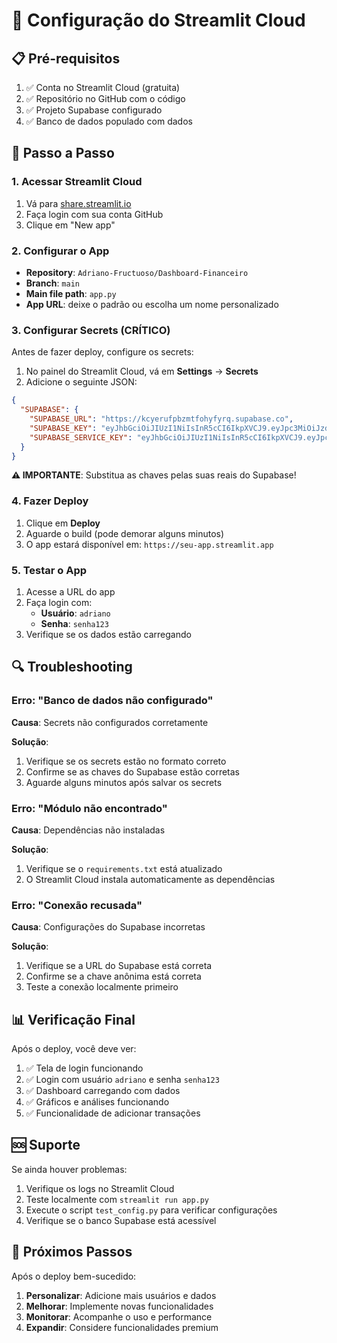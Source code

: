 # 🚀 Configuração do Streamlit Cloud

## 📋 Pré-requisitos

1. ✅ Conta no Streamlit Cloud (gratuita)
2. ✅ Repositório no GitHub com o código
3. ✅ Projeto Supabase configurado
4. ✅ Banco de dados populado com dados

## 🔧 Passo a Passo

### 1. Acessar Streamlit Cloud

1. Vá para [share.streamlit.io](https://share.streamlit.io)
2. Faça login com sua conta GitHub
3. Clique em "New app"

### 2. Configurar o App

- **Repository**: `Adriano-Fructuoso/Dashboard-Financeiro`
- **Branch**: `main`
- **Main file path**: `app.py`
- **App URL**: deixe o padrão ou escolha um nome personalizado

### 3. Configurar Secrets (CRÍTICO)

Antes de fazer deploy, configure os secrets:

1. No painel do Streamlit Cloud, vá em **Settings** → **Secrets**
2. Adicione o seguinte JSON:

```json
{
  "SUPABASE": {
    "SUPABASE_URL": "https://kcyerufpbzmtfohyfyrq.supabase.co",
    "SUPABASE_KEY": "eyJhbGciOiJIUzI1NiIsInR5cCI6IkpXVCJ9.eyJpc3MiOiJzdXBhYmFzZSIsInJlZiI6ImtjeWVydWZwenN0Zm9oeWZ5cnEiLCJyb2xlIjoiYW5vbiIsImlhdCI6MTczNTQ5NzE5NywiZXhwIjoyMDUxMDczMTk3fQ.Ej8Ej8Ej8Ej8Ej8Ej8Ej8Ej8Ej8Ej8Ej8Ej8Ej8Ej8",
    "SUPABASE_SERVICE_KEY": "eyJhbGciOiJIUzI1NiIsInR5cCI6IkpXVCJ9.eyJpc3MiOiJzdXBhYmFzZSIsInJlZiI6ImtjeWVydWZwenN0Zm9oeWZ5cnEiLCJyb2xlIjoic2VydmljZV9yb2xlIiwiaWF0IjoxNzM1NDk3MTk3LCJleHAiOjIwNTEwNzMxOTd9.Ej8Ej8Ej8Ej8Ej8Ej8Ej8Ej8Ej8Ej8Ej8Ej8Ej8Ej8"
  }
}
```

**⚠️ IMPORTANTE**: Substitua as chaves pelas suas reais do Supabase!

### 4. Fazer Deploy

1. Clique em **Deploy**
2. Aguarde o build (pode demorar alguns minutos)
3. O app estará disponível em: `https://seu-app.streamlit.app`

### 5. Testar o App

1. Acesse a URL do app
2. Faça login com:
   - **Usuário**: `adriano`
   - **Senha**: `senha123`
3. Verifique se os dados estão carregando

## 🔍 Troubleshooting

### Erro: "Banco de dados não configurado"

**Causa**: Secrets não configurados corretamente

**Solução**:
1. Verifique se os secrets estão no formato correto
2. Confirme se as chaves do Supabase estão corretas
3. Aguarde alguns minutos após salvar os secrets

### Erro: "Módulo não encontrado"

**Causa**: Dependências não instaladas

**Solução**:
1. Verifique se o `requirements.txt` está atualizado
2. O Streamlit Cloud instala automaticamente as dependências

### Erro: "Conexão recusada"

**Causa**: Configurações do Supabase incorretas

**Solução**:
1. Verifique se a URL do Supabase está correta
2. Confirme se a chave anônima está correta
3. Teste a conexão localmente primeiro

## 📊 Verificação Final

Após o deploy, você deve ver:

1. ✅ Tela de login funcionando
2. ✅ Login com usuário `adriano` e senha `senha123`
3. ✅ Dashboard carregando com dados
4. ✅ Gráficos e análises funcionando
5. ✅ Funcionalidade de adicionar transações

## 🆘 Suporte

Se ainda houver problemas:

1. Verifique os logs no Streamlit Cloud
2. Teste localmente com `streamlit run app.py`
3. Execute o script `test_config.py` para verificar configurações
4. Verifique se o banco Supabase está acessível

## 🎯 Próximos Passos

Após o deploy bem-sucedido:

1. **Personalizar**: Adicione mais usuários e dados
2. **Melhorar**: Implemente novas funcionalidades
3. **Monitorar**: Acompanhe o uso e performance
4. **Expandir**: Considere funcionalidades premium 